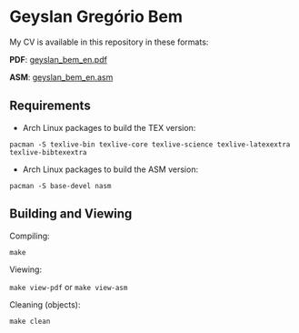 Geyslan Gregório Bem
====================

My CV is available in this repository in these formats:

**PDF**: [geyslan_bem_en.pdf](https://github.com/geyslan/cv/raw/master/geyslan_bem_en.pdf)

**ASM**: [geyslan_bem_en.asm](https://github.com/geyslan/cv/raw/master/geyslan_bem_en.asm)

Requirements
------------

* Arch Linux packages to build the TEX version:

 `pacman -S texlive-bin texlive-core texlive-science texlive-latexextra
 texlive-bibtexextra`

* Arch Linux packages to build the ASM version:

 `pacman -S base-devel nasm`

Building and Viewing
--------------------

Compiling:

`make`

Viewing:

`make view-pdf` or `make view-asm`

Cleaning (objects):

`make clean`

